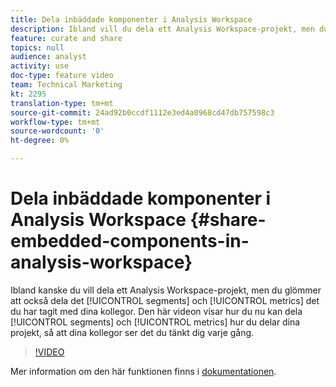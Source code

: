 ```yaml
---
title: Dela inbäddade komponenter i Analysis Workspace
description: Ibland vill du dela ett Analysis Workspace-projekt, men du glömmer att också dela segment och mätvärden som du har inkluderat med dina kollegor. I den här videon visas hur du nu kan dela segment och mätvärden när du delar dina projekt, så att dina kollegor ser vad du tänkt dig varje gång.
feature: curate and share
topics: null
audience: analyst
activity: use
doc-type: feature video
team: Technical Marketing
kt: 2295
translation-type: tm+mt
source-git-commit: 24ad92b0ccdf1112e3ed4a0968cd47db757598c3
workflow-type: tm+mt
source-wordcount: '0'
ht-degree: 0%

---
```



# Dela inbäddade komponenter i Analysis Workspace {#share-embedded-components-in-analysis-workspace}

Ibland kanske du vill dela ett Analysis Workspace-projekt, men du glömmer att också dela det [!UICONTROL segments] och [!UICONTROL metrics] det du har tagit med dina kollegor. Den här videon visar hur du nu kan dela [!UICONTROL segments] och [!UICONTROL metrics] hur du delar dina projekt, så att dina kollegor ser det du tänkt dig varje gång.

>[!VIDEO](https://video.tv.adobe.com/v/24713/?quality=12)

Mer information om den här funktionen finns i [dokumentationen](https://marketing.adobe.com/resources/help/en_US/analytics/analysis-workspace/curate.html).
